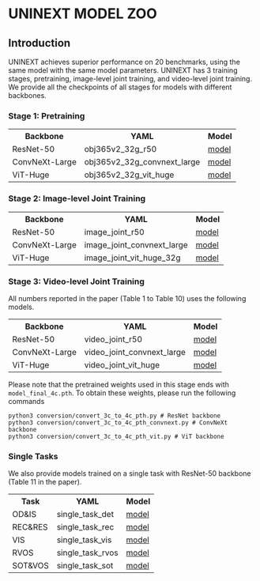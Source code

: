 # UNINEXT MODEL ZOO

## Introduction
UNINEXT achieves superior performance on 20 benchmarks, using the same model with the same model parameters. UNINEXT has 3 training stages, pretraining, image-level joint training, and video-level joint training. We provide all the checkpoints of all stages for models with different backbones.

### Stage 1: Pretraining

<table>
  <tr>
    <th>Backbone</th>
    <th>YAML</th>
    <th>Model</th>

  </tr>
  <tr>
    <td>ResNet-50</td>
    <td>obj365v2_32g_r50</td>
    <td><a href="https://maildluteducn-my.sharepoint.com/:f:/g/personal/yan_bin_mail_dlut_edu_cn/EramwIArPfVDstllO1TCXWcB3L2ZHeD6X87RtJ0k3HPZ9w?e=qcDrgf">model</a></td>
  </tr>
  <tr>
    <td>ConvNeXt-Large</td>
    <td>obj365v2_32g_convnext_large</td>
    <td><a href="https://maildluteducn-my.sharepoint.com/:f:/g/personal/yan_bin_mail_dlut_edu_cn/Ei8uhzoVZ1pCuxLUcvDzficBz86JYSz4G43cv8V1Yaht5A?e=kydXcv">model</a></td>
  </tr>
  <tr>
    <td>ViT-Huge</td>
    <td>obj365v2_32g_vit_huge</td>
    <td><a href="https://maildluteducn-my.sharepoint.com/:f:/g/personal/yan_bin_mail_dlut_edu_cn/Es3slaW09a5El6lM2UU5fzsBpEwzzwDnhJtreZpVhrrxrA?e=LUs3vd">model</a></td>
  </tr>
</table>

### Stage 2: Image-level Joint Training

<table>
  <tr>
    <th>Backbone</th>
    <th>YAML</th>
    <th>Model</th>

  </tr>
  <tr>
    <td>ResNet-50</td>
    <td>image_joint_r50</td>
    <td><a href="https://maildluteducn-my.sharepoint.com/:f:/g/personal/yan_bin_mail_dlut_edu_cn/EkfdtpEnPbZEjUToUGfJ_GMBXPRAPro27hc-tk40PUD8VA?e=8oIKkr">model</a></td>
  </tr>
  <tr>
    <td>ConvNeXt-Large</td>
    <td>image_joint_convnext_large</td>
    <td><a href="https://maildluteducn-my.sharepoint.com/:f:/g/personal/yan_bin_mail_dlut_edu_cn/Et6GBDgKgPZDn5zp49yKwDYBd50EBTxaKs7R6Yuck_lf7g?e=818rMm">model</a></td>
  </tr>
  <tr>
    <td>ViT-Huge</td>
    <td>image_joint_vit_huge_32g</td>
    <td><a href="https://maildluteducn-my.sharepoint.com/:f:/g/personal/yan_bin_mail_dlut_edu_cn/ElhVBgRJRKhLu-2xeQliAj8Bq4F1fo83ZLnodi_YEAEB3Q?e=JYInoo">model</a></td>
  </tr>
</table>

### Stage 3: Video-level Joint Training
All numbers reported in the paper (Table 1 to Table 10) uses the following models.
<table>
  <tr>
    <th>Backbone</th>
    <th>YAML</th>
    <th>Model</th>

  </tr>
  <tr>
    <td>ResNet-50</td>
    <td>video_joint_r50</td>
    <td><a href="https://maildluteducn-my.sharepoint.com/:f:/g/personal/yan_bin_mail_dlut_edu_cn/ErbTZCzv0vJAoIMwa90_3qoBOFbHIJJTVxI58-kk2nfkhw?e=4qvjrR">model</a></td>
  </tr>
  <tr>
    <td>ConvNeXt-Large</td>
    <td>video_joint_convnext_large</td>
    <td><a href="https://maildluteducn-my.sharepoint.com/:f:/g/personal/yan_bin_mail_dlut_edu_cn/EiVn7fSMVq9CroNvMIbosUsBhNpLNn7E0tmLqJlDL6xcoQ?e=u6YUNu">model</a></td>
  </tr>
  <tr>
    <td>ViT-Huge</td>
    <td>video_joint_vit_huge</td>
    <td><a href="https://maildluteducn-my.sharepoint.com/:f:/g/personal/yan_bin_mail_dlut_edu_cn/Eoe3Z5YAwi1Mj5gL_jJnXcEBuMnxPEM9yWtjE-pERp6mkg?e=rFbyVi">model</a></td>
  </tr>
</table>

Please note that the pretrained weights used in this stage ends with `model_final_4c.pth`. To obtain these weights, please run the following commands

```
python3 conversion/convert_3c_to_4c_pth.py # ResNet backbone
python3 conversion/convert_3c_to_4c_pth_convnext.py # ConvNeXt backbone
python3 conversion/convert_3c_to_4c_pth_vit.py # ViT backbone
```

### Single Tasks
We also provide models trained on a single task with ResNet-50 backbone (Table 11 in the paper).
<table>
  <tr>
    <th>Task</th>
    <th>YAML</th>
    <th>Model</th>

  </tr>
  <tr>
    <td>OD&IS</td>
    <td>single_task_det</td>
    <td><a href="https://maildluteducn-my.sharepoint.com/:f:/g/personal/yan_bin_mail_dlut_edu_cn/EvcywQKg-ytDt9KM5OGxUXYBDD95_letMYOqiAJ_x4RsrA?e=AAgZL8">model</a></td>
  </tr>
  <tr>
    <td>REC&RES</td>
    <td>single_task_rec</td>
    <td><a href="https://maildluteducn-my.sharepoint.com/:f:/g/personal/yan_bin_mail_dlut_edu_cn/EhmyBlRME9hMp-Go-SPJs9kBXhJ83lLryw-JNOuEl0Ntdw?e=Ilt3M2">model</a></td>
  </tr>
  <tr>
    <td>VIS</td>
    <td>single_task_vis</td>
    <td><a href="https://maildluteducn-my.sharepoint.com/:f:/g/personal/yan_bin_mail_dlut_edu_cn/Eu0MquVcxWBNlHBTQArWUREB-qqIjqtmYqlGQJAGLvqHHg?e=o8sX21">model</a></td>
  </tr>
    <td>RVOS</td>
    <td>single_task_rvos</td>
    <td><a href="https://maildluteducn-my.sharepoint.com/:f:/g/personal/yan_bin_mail_dlut_edu_cn/Eo5OwH6aRLNKvUhMZkGjGBEBpPrXBJPJ-Ym3XF516MAfkg?e=6eTDGL">model</a></td>
  </tr>
    <td>SOT&VOS</td>
    <td>single_task_sot</td>
    <td><a href="https://maildluteducn-my.sharepoint.com/:f:/g/personal/yan_bin_mail_dlut_edu_cn/Eih6E00EDahKsiajD-yjkhkBRnuO1Tg6ZsyVM3I8EHeDGw?e=7wfkp1">model</a></td>
  </tr>
</table>